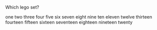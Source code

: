 Which lego set?

one
two
three
four
five
six
seven
eight
nine
ten
eleven
twelve
thirteen
fourteen
fifteen
sixteen
seventeen
eighteen
nineteen
twenty
